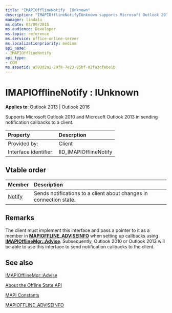 ```yaml
---
title: "IMAPIOfflineNotify  IUnknown"
description: "IMAPIOfflineNotifyIUnknown supports Microsoft Outlook 2010 and Microsoft Outlook 2013 in sending notification callbacks to a client."
manager: lindalu
ms.date: 03/09/2015
ms.audience: Developer
ms.topic: reference
ms.service: office-online-server
ms.localizationpriority: medium
api_name:
- IMAPIOfflineNotify
api_type:
- COM
ms.assetid: a593d2a1-29f8-7e23-85bf-02fa3cfebe1b
---
```


# IMAPIOfflineNotify : IUnknown

  
  
**Applies to**: Outlook 2013 | Outlook 2016 
  
Supports Microsoft Outlook 2010 and Microsoft Outlook 2013 in sending notification callbacks to a client.
  
|Property|Descrption|
|:-----|:-----|
|Provided by:  <br/> |Client  <br/> |
|Interface identifier:  <br/> |IID_IMAPIOfflineNotify  <br/> |
   
## Vtable order

|Member|Description|
|:-----|:-----|
|[Notify](imapiofflinenotify-notify.md) <br/> |Sends notifications to a client about changes in connection state. |
   
## Remarks

The client must implement this interface and pass a pointer to it as a member in **[MAPIOFFLINE_ADVISEINFO](mapioffline_adviseinfo.md)** when setting up callbacks using **[IMAPIOfflineMgr::Advise](imapiofflinemgr-advise.md)**. Subsequently, Outlook 2010 or Outlook 2013 will be able to use this interface to send notification callbacks to the client. 
  
## See also



[IMAPIOfflineMgr::Advise](imapiofflinemgr-advise.md)


[About the Offline State API](about-the-offline-state-api.md)
  
[MAPI Constants](mapi-constants.md)
  
[MAPIOFFLINE_ADVISEINFO](mapioffline_adviseinfo.md)

